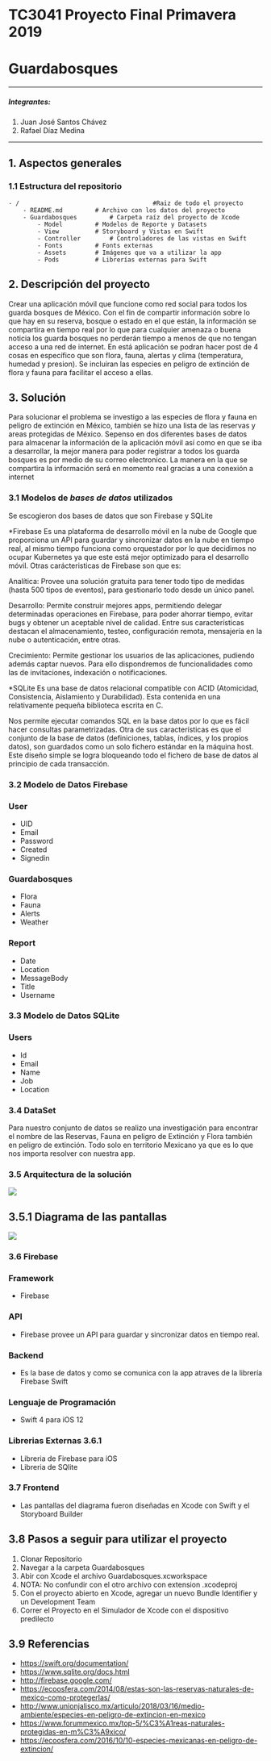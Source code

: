 # TC3041 Proyecto  Final Primavera 2019

# Guardabosques
---

##### Integrantes:
1. Juan José Santos Chávez
2. Rafael Díaz Medina


---
## 1. Aspectos generales

### 1.1 Estructura del repositorio

```
- /                                     #Raiz de todo el proyecto
	- README.md			# Archivo con los datos del proyecto
	- Guardabosques			# Carpeta raíz del proyecto de Xcode
		- Model			# Modelos de Reporte y Datasets
		- View			# Storyboard y Vistas en Swift
		- Controller		# Controladores de las vistas en Swift
		- Fonts			# Fonts externas
		- Assets		# Imágenes que va a utilizar la app
		- Pods			# Librerías externas para Swift
```

## 2. Descripción del proyecto

Crear una aplicación móvil que funcione como red social para todos los guarda bosques de México.
Con el fin de compartir información sobre lo que hay en su reserva, bosque o estado en el que están, la información se compartira en tiempo real por lo que para cualquier amenaza o buena noticia los guarda bosques no perderán tiempo a menos de que no tengan acceso a una red de internet.
En está aplicación se podran hacer post de 4 cosas en específico que son flora, fauna, alertas y clima (temperatura, humedad y presion).
Se incluiran las especies en peligro de extinción de flora y fauna para facilitar el acceso a ellas.


## 3. Solución

Para solucionar el problema se investigo a las especies de flora y fauna en peligro de extinción en México, también se hizo una lista de las reservas y areas protegidas de México.
Sepenso en dos diferentes bases de datos para almacenar la información de la aplicación móvil así como en que se iba a desarrollar, la mejor manera para poder registrar a todos los guarda bosques es por medio de su correo electronico.
La manera en la que se compartira la información será en momento real gracias a una conexión a internet
### 3.1 Modelos de *bases de datos* utilizados

Se escogieron dos  bases de datos que son Firebase y SQLite

*Firebase
Es una plataforma de desarrollo móvil en la nube de Google que proporciona un API para guardar y sincronizar datos en la nube en tiempo real, al mismo tiempo funciona como orquestador por lo que decidimos no ocupar Kubernetes ya que este está mejor optimizado para el desarrollo móvil.
Otras carácteristicas de Firebase son que es:

Analítica: Provee una solución gratuita para tener todo tipo de medidas (hasta 500 tipos de eventos), para gestionarlo todo desde un único panel.

Desarrollo: Permite construir mejores apps, permitiendo delegar determinadas operaciones en Firebase, para poder ahorrar tiempo, evitar bugs y obtener un aceptable nivel de calidad. Entre sus características destacan el almacenamiento, testeo, configuración remota, mensajería en la nube o autenticación, entre otras.

Crecimiento: Permite gestionar los usuarios de las aplicaciones, pudiendo además captar nuevos. Para ello dispondremos de funcionalidades como las de invitaciones, indexación o notificaciones.

*SQLite
Es una base de datos relacional compatible con ACID (Atomicidad, Consistencia, Aislamiento y Durabilidad).
Esta contenida en una relativamente pequeña biblioteca escrita en C.

Nos permite ejecutar comandos SQL en la base datos por lo que es fácil hacer consultas parametrizadas.
Otra de sus características es que el conjunto de la base de datos (definiciones, tablas, índices, y los propios datos), son guardados como un solo fichero estándar en la máquina host. Este diseño simple se logra bloqueando todo el fichero de base de datos al principio de cada transacción.

### 3.2 Modelo de Datos Firebase
### User
* UID
* Email
* Password
* Created
* Signedin

### Guardabosques
* Flora
* Fauna
* Alerts
* Weather

### Report
* Date
* Location
* MessageBody
* Title
* Username
 
 ### 3.3 Modelo de Datos SQLite
### Users
* Id
* Email
* Name
* Job
* Location

 ### 3.4 DataSet
Para nuestro conjunto de datos se realizo una investigación para encontrar el nombre de las Reservas, Fauna en peligro de Extinción y Flora también en peligro de extinción. Todo solo en territorio Mexicano ya que es lo que nos importa resolver con nuestra app.

### 3.5 Arquitectura de la solución
![](images/GuardabosquesArq.001.jpeg)

## 3.5.1 Diagrama de las pantallas
![](images/diagramaPantallas.png)

### 3.6 Firebase
### Framework
* Firebase

### API
* Firebase provee un API para guardar y sincronizar datos en tiempo real.

### Backend
* Es la base de datos y como se comunica con la app atraves de la librería Firebase Swift

### Lenguaje de Programación
* Swift 4 para iOS 12

### Librerias Externas 3.6.1
* Libreria de Firebase para iOS
* Libreria de SQlite

### 3.7 Frontend
* Las pantallas del diagrama fueron diseñadas en Xcode con Swift y el Storyboard Builder


## 3.8 Pasos a seguir para utilizar el proyecto
1. Clonar Repositorio
2. Navegar a la carpeta Guardabosques
3. Abir con Xcode el archivo Guardabosques.xcworkspace
4. NOTA: No confundir con el otro archivo con extension .xcodeproj
5. Con el proyecto abierto en Xcode, agregar un nuevo Bundle Identifier y un Development Team
6. Correr el Proyecto en el Simulador de Xcode con el dispositivo predilecto
## 3.9 Referencias

* https://swift.org/documentation/
* https://www.sqlite.org/docs.html
* http://firebase.google.com/
* https://ecoosfera.com/2014/08/estas-son-las-reservas-naturales-de-mexico-como-protegerlas/
* http://www.unionjalisco.mx/articulo/2018/03/16/medio-ambiente/especies-en-peligro-de-extincion-en-mexico 
* https://www.forummexico.mx/top-5/%C3%A1reas-naturales-protegidas-en-m%C3%A9xico/
* https://ecoosfera.com/2016/10/10-especies-mexicanas-en-peligro-de-extincion/
